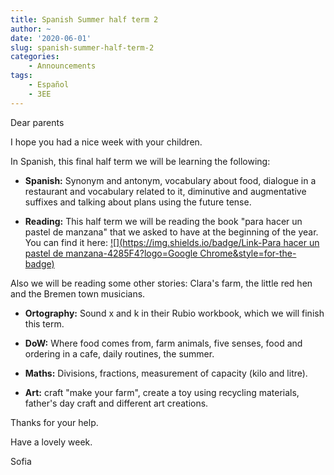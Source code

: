 ```yaml
---
title: Spanish Summer half term 2
author: ~
date: '2020-06-01'
slug: spanish-summer-half-term-2
categories:
    - Announcements
tags:
    - Español
    - 3EE
---
```


Dear parents
 
I hope you had a nice week with your children.
 
In Spanish, this final half term we will be learning the following:
 
* **Spanish:** Synonym and antonym, vocabulary about food, dialogue in a restaurant and vocabulary related to it, diminutive and augmentative suffixes and talking about plans using the future tense.
 
* **Reading:** This half term we will be reading the book "para hacer un pastel de manzana" that we asked to have at the beginning of the year. You can find it here: [![](https://img.shields.io/badge/Link-Para hacer un pastel de manzana-4285F4?logo=Google Chrome&style=for-the-badge)](https://www.bookdepository.com/Para-hacer-un-pastel-de-manzana-Make-Apple-Pie-Pablo-Albo/9788426372673?ref=grid-view&qid=1591033318203&sr=1-1)
 
Also we will be reading some other stories: Clara's farm, the little red hen and the Bremen town musicians.
 
* **Ortography:** Sound x and k in their Rubio workbook, which we will finish this term.
 
* **DoW:** Where food comes from, farm animals, five senses, food and ordering in a cafe, daily routines, the summer.
 
* **Maths:** Divisions, fractions, measurement of capacity (kilo and litre).
 
* **Art:** craft "make your farm", create a toy using recycling materials, father's day craft and different art creations.
 
Thanks for your help.
 
Have a lovely week.
 
Sofia
